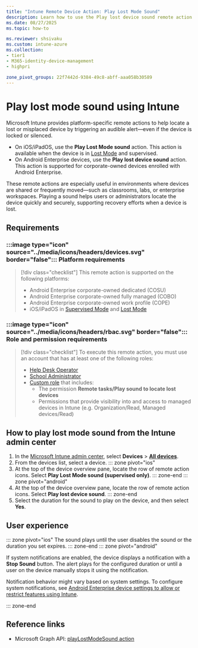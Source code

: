 ```yaml
---
title: "Intune Remote Device Action: Play Lost Mode Sound"
description: Learn how to use the Play lost device sound remote action in Microsoft Intune to trigger an audible alert on a lost, stolen, or misplaced device—helping users locate it quickly and securely.
ms.date: 08/27/2025
ms.topic: how-to

ms.reviewer: shsivaku
ms.custom: intune-azure
ms.collection:
- tier1
- M365-identity-device-management
- highpri

zone_pivot_groups: 22f7442d-9384-49c8-abff-aaa058b30589
---
```


# Play lost mode sound using Intune

Microsoft Intune provides platform-specific remote actions to help locate a lost or misplaced device by triggering an audible alert—even if the device is locked or silenced.

- On iOS/iPadOS, use the **Play Lost Mode sound** action. This action is available when the device is in [Lost Mode](device-lost-mode.md) and supervised.
- On Android Enterprise devices, use the **Play lost device sound** action. This action is supported for corporate-owned devices enrolled with Android Enterprise.

These remote actions are especially useful in environments where devices are shared or frequently moved—such as classrooms, labs, or enterprise workspaces. Playing a sound helps users or administrators locate the device quickly and securely, supporting recovery efforts when a device is lost.

## Requirements

### :::image type="icon" source="../media/icons/headers/devices.svg" border="false"::: Platform requirements

> [!div class="checklist"]
> This remote action is supported on the following platforms:
> - Android Enterprise corporate-owned dedicated (COSU)
> - Android Enterprise corporate-owned fully managed (COBO)
> - Android Enterprise corporate-owned work profile (COPE)
> - iOS/iPadOS in [Supervised Mode](/intune/intune-service/remote-actions/device-supervised-mode) and [Lost Mode](device-lost-mode.md)

### :::image type="icon" source="../media/icons/headers/rbac.svg" border="false"::: Role and permission requirements

> [!div class="checklist"]
> To execute this remote action, you must use an account that has at least one of the following roles:
>
> - [Help Desk Operator][INT-R1]
> - [School Administrator][INT-R2]
> - [Custom role][INT-RC] that includes:
>   - The permission **Remote tasks/Play sound to locate lost devices**
>   - Permissions that provide visibility into and access to managed devices in Intune (e.g. Organization/Read, Managed devices/Read)

## How to play lost mode sound from the Intune admin center

1. In the [Microsoft Intune admin center][INT-AC], select **Devices** > [**All devices**][INT-ALLD].
1. From the devices list, select a device.
::: zone pivot="ios"
3. At the top of the device overview pane, locate the row of remote action icons. Select **Play Lost Mode sound (supervised only)**.
::: zone-end
::: zone pivot="android"
3. At the top of the device overview pane, locate the row of remote action icons. Select **Play lost device sound**.
::: zone-end
4. Select the duration for the sound to play on the device, and then select **Yes**.

## User experience

::: zone pivot="ios"
The sound plays until the user disables the sound or the duration you set expires.
::: zone-end
::: zone pivot="android"

If system notifications are enabled, the device displays a notification with a **Stop Sound** button. The alert plays for the configured duration or until a user on the device manually stops it using the notification.

Notification behavior might vary based on system settings. To configure system notifications, see [Android Enterprise device settings to allow or restrict features using Intune](../configuration/device-restrictions-android-for-work.md).

::: zone-end

## Reference links

- Microsoft Graph API: [playLostModeSound action][GRAPH-1]

<!--links-->

[INT-AC]: https://go.microsoft.com/fwlink/?linkid=2109431
[INT-ALLD]: https://go.microsoft.com/fwlink/?linkid=2333814
[INT-AC2]: https://go.microsoft.com/fwlink/?linkid=2109431#view/Microsoft_Intune_Devices/DeviceActionList.ReactView

[INT-RC]: /intune/intune-service/fundamentals/create-custom-role
[INT-R1]: /intune/intune-service/fundamentals/role-based-access-control-reference#help-desk-operator
[INT-R2]: /intune/intune-service/fundamentals/role-based-access-control-reference#school-administrator

[GRAPH-1]: /graph/api/intune-devices-manageddevice-playlostmodesound
